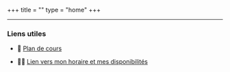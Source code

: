 +++
title = ""
type = "home"
+++

***

### Liens utiles

+ :book: [Plan de cours](/420-113-MV/files/420-113-A25-PlanDeCours-GhaziBA.pdf)

+ :teacher: [Lien vers mon horaire et mes disponibilités](/420-113-MV/files/horaireA25-GBA.pdf)







